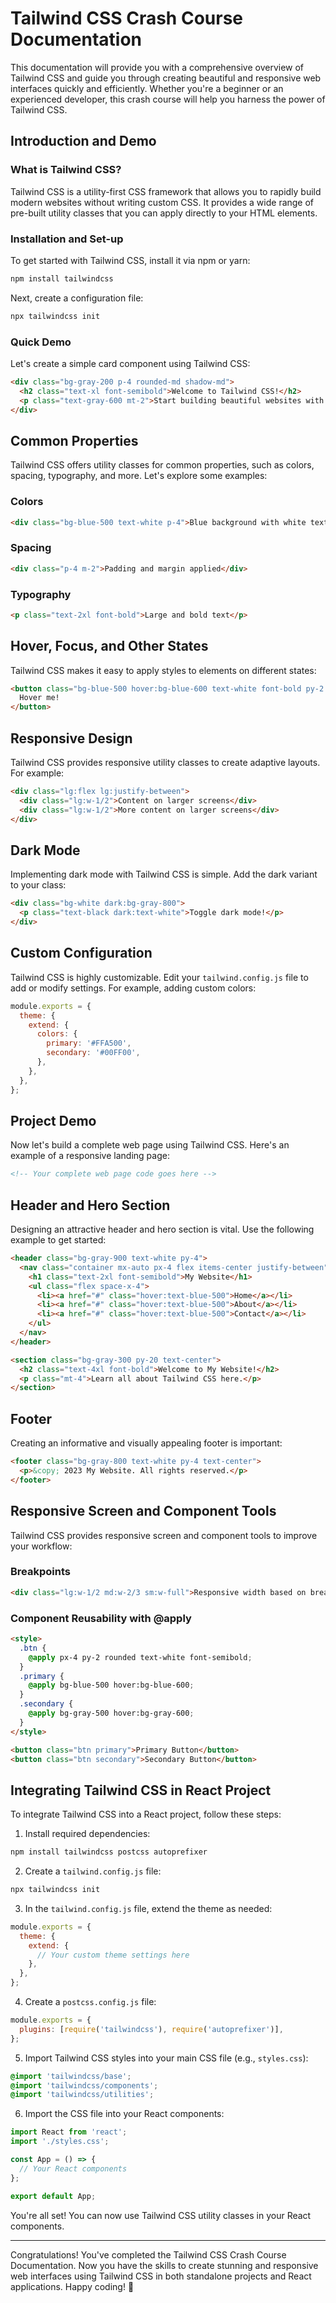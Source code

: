 # Tailwind CSS Crash Course Documentation

This documentation will provide you with a comprehensive overview of Tailwind CSS and guide you through creating beautiful and responsive web interfaces quickly and efficiently. Whether you're a beginner or an experienced developer, this crash course will help you harness the power of Tailwind CSS.

## Introduction and Demo

### What is Tailwind CSS?

Tailwind CSS is a utility-first CSS framework that allows you to rapidly build modern websites without writing custom CSS. It provides a wide range of pre-built utility classes that you can apply directly to your HTML elements.

### Installation and Set-up

To get started with Tailwind CSS, install it via npm or yarn:

```bash
npm install tailwindcss
```

Next, create a configuration file:

```bash
npx tailwindcss init
```

### Quick Demo

Let's create a simple card component using Tailwind CSS:

```html
<div class="bg-gray-200 p-4 rounded-md shadow-md">
  <h2 class="text-xl font-semibold">Welcome to Tailwind CSS!</h2>
  <p class="text-gray-600 mt-2">Start building beautiful websites with ease.</p>
</div>
```

## Common Properties

Tailwind CSS offers utility classes for common properties, such as colors, spacing, typography, and more. Let's explore some examples:

### Colors

```html
<div class="bg-blue-500 text-white p-4">Blue background with white text</div>
```

### Spacing

```html
<div class="p-4 m-2">Padding and margin applied</div>
```

### Typography

```html
<p class="text-2xl font-bold">Large and bold text</p>
```

## Hover, Focus, and Other States

Tailwind CSS makes it easy to apply styles to elements on different states:

```html
<button class="bg-blue-500 hover:bg-blue-600 text-white font-bold py-2 px-4 rounded">
  Hover me!
</button>
```

## Responsive Design

Tailwind CSS provides responsive utility classes to create adaptive layouts. For example:

```html
<div class="lg:flex lg:justify-between">
  <div class="lg:w-1/2">Content on larger screens</div>
  <div class="lg:w-1/2">More content on larger screens</div>
</div>
```

## Dark Mode

Implementing dark mode with Tailwind CSS is simple. Add the dark variant to your class:

```html
<div class="bg-white dark:bg-gray-800">
  <p class="text-black dark:text-white">Toggle dark mode!</p>
</div>
```

## Custom Configuration

Tailwind CSS is highly customizable. Edit your `tailwind.config.js` file to add or modify settings. For example, adding custom colors:

```javascript
module.exports = {
  theme: {
    extend: {
      colors: {
        primary: '#FFA500',
        secondary: '#00FF00',
      },
    },
  },
};
```

## Project Demo

Now let's build a complete web page using Tailwind CSS. Here's an example of a responsive landing page:

```html
<!-- Your complete web page code goes here -->
```

## Header and Hero Section

Designing an attractive header and hero section is vital. Use the following example to get started:

```html
<header class="bg-gray-900 text-white py-4">
  <nav class="container mx-auto px-4 flex items-center justify-between">
    <h1 class="text-2xl font-semibold">My Website</h1>
    <ul class="flex space-x-4">
      <li><a href="#" class="hover:text-blue-500">Home</a></li>
      <li><a href="#" class="hover:text-blue-500">About</a></li>
      <li><a href="#" class="hover:text-blue-500">Contact</a></li>
    </ul>
  </nav>
</header>

<section class="bg-gray-300 py-20 text-center">
  <h2 class="text-4xl font-bold">Welcome to My Website!</h2>
  <p class="mt-4">Learn all about Tailwind CSS here.</p>
</section>
```

## Footer

Creating an informative and visually appealing footer is important:

```html
<footer class="bg-gray-800 text-white py-4 text-center">
  <p>&copy; 2023 My Website. All rights reserved.</p>
</footer>
```

## Responsive Screen and Component Tools

Tailwind CSS provides responsive screen and component tools to improve your workflow:

### Breakpoints

```html
<div class="lg:w-1/2 md:w-2/3 sm:w-full">Responsive width based on breakpoints</div>
```

### Component Reusability with @apply

```html
<style>
  .btn {
    @apply px-4 py-2 rounded text-white font-semibold;
  }
  .primary {
    @apply bg-blue-500 hover:bg-blue-600;
  }
  .secondary {
    @apply bg-gray-500 hover:bg-gray-600;
  }
</style>

<button class="btn primary">Primary Button</button>
<button class="btn secondary">Secondary Button</button>
```

## Integrating Tailwind CSS in React Project

To integrate Tailwind CSS into a React project, follow these steps:

1. Install required dependencies:

```bash
npm install tailwindcss postcss autoprefixer
```

2. Create a `tailwind.config.js` file:

```bash
npx tailwindcss init
```

3. In the `tailwind.config.js` file, extend the theme as needed:

```javascript
module.exports = {
  theme: {
    extend: {
      // Your custom theme settings here
    },
  },
};
```

4. Create a `postcss.config.js` file:

```javascript
module.exports = {
  plugins: [require('tailwindcss'), require('autoprefixer')],
};
```

5. Import Tailwind CSS styles into your main CSS file (e.g., `styles.css`):

```css
@import 'tailwindcss/base';
@import 'tailwindcss/components';
@import 'tailwindcss/utilities';
```

6. Import the CSS file into your React components:

```javascript
import React from 'react';
import './styles.css';

const App = () => {
  // Your React components
};

export default App;
```

You're all set! You can now use Tailwind CSS utility classes in your React components.

---

Congratulations! You've completed the Tailwind CSS Crash Course Documentation. Now you have the skills to create stunning and responsive web interfaces using Tailwind CSS in both standalone projects and React applications. Happy coding! 🚀